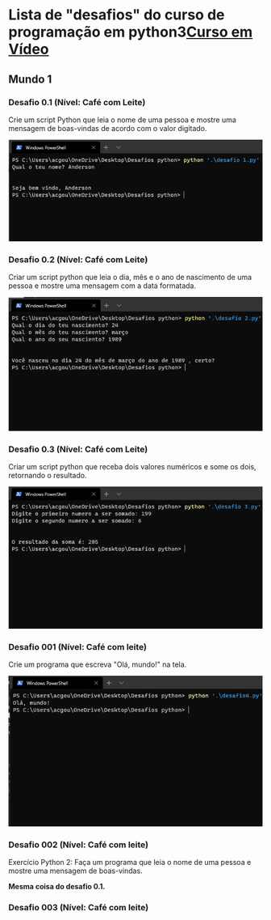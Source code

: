 # Lista de "desafios" do curso de programação em python3[Curso em Vídeo](https://www.cursoemvideo.com/course/python-3-mundo-1/)

## Mundo 1

### Desafio 0.1 (Nível: Café com Leite)

Crie um script Python que leia o nome de uma pessoa e mostre uma mensagem de boas-vindas de acordo com o valor digitado.

![desafio1](images/desafio1.png)

### Desafio 0.2 (Nível: Café com Leite)

Criar um script python que leia o dia, mês e o ano de nascimento de uma pessoa e mostre uma mensagem com a data formatada.

![desafio2](images/desafio2.png)

### Desafio 0.3 (Nível: Café com Leite)

Criar um script python que receba dois valores numéricos e some os dois, retornando o resultado.

![desafio3](images/desafio3.png)

### Desafio 001 (Nível: Café com leite)

Crie um programa que escreva "Olá, mundo!" na tela.

![desafio4](images/desafio4.png)

### Desafio 002 (Nível: Café com leite)

Exercício Python 2: Faça um programa que leia o nome de uma pessoa e mostre uma mensagem de boas-vindas.
 
**Mesma coisa do desafio 0.1.**

### Desafio 003 (Nível: Café com leite)
